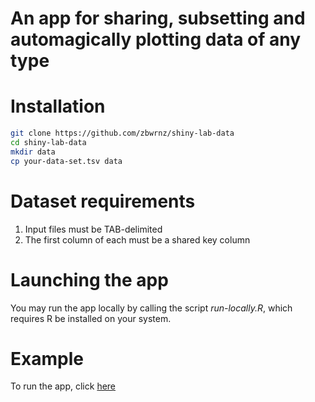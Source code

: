 # An app for sharing, subsetting and automagically plotting data of any type

# Installation

``` bash
git clone https://github.com/zbwrnz/shiny-lab-data
cd shiny-lab-data
mkdir data
cp your-data-set.tsv data
```

# Dataset requirements

 1. Input files must be TAB-delimited
 2. The first column of each must be a shared key column

# Launching the app

You may run the app locally by calling the script *run-locally.R*, which
requires R be installed on your system.

# Example

To run the app, click [here](https://arendsee.shinyapps.io/shiny-lab-data/)
